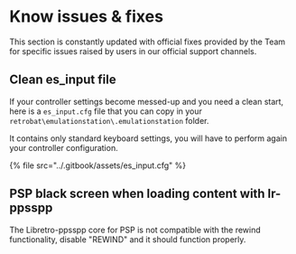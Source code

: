 # Know issues & fixes

This section is constantly updated with official fixes provided by the Team for specific issues raised by users in our official support channels.

## Clean es\_input file

If your controller settings become messed-up and you need a clean start, here is a `es_input.cfg` file that you can copy in your `retrobat\emulationstation\.emulationstation` folder.

It contains only standard keyboard settings, you will have to perform again your controller configuration.

{% file src="../.gitbook/assets/es_input.cfg" %}

## PSP black screen when loading content with lr-ppsspp

The Libretro-ppsspp core for PSP is not compatible with the rewind functionality, disable "REWIND" and it should function properly.

<div align="left">

<figure><img src="https://i.imgur.com/f5hdMPJ.png" alt=""><figcaption></figcaption></figure>

</div>
